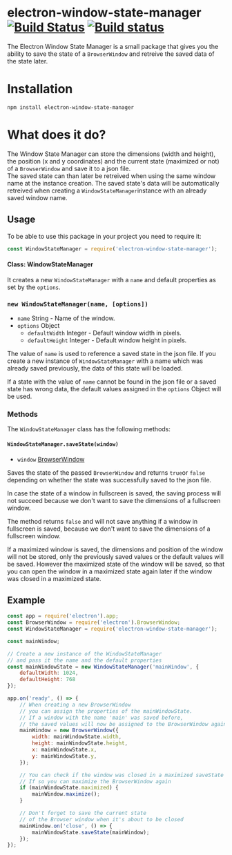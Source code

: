 # electron-window-state-manager [![Build Status](https://travis-ci.org/Sethorax/electron-window-state-manager.svg?branch=master)](https://travis-ci.org/Sethorax/electron-window-state-manager) [![Build status](https://ci.appveyor.com/api/projects/status/eude9rmxi0oi1pe8/branch/master?svg=true)](https://ci.appveyor.com/project/Sethorax/electron-window-state-manager/branch/master)

The Electron Window State Manager is a small package that gives you the ability to save the state of a `BrowserWindow` and retreive the saved data of the state later.

# Installation
```
npm install electron-window-state-manager
```

# What does it do?

The Window State Manager can store the dimensions (width and height), the position (x and y coordinates) and the current state (maximized or not) of a `BrowserWindow` and save it to a json file.  
The saved state can than later be retreived when using the same window name at the instance creation.
The saved state's data will be automatically retreived when creating a `WindowStateManager`instance with an already saved window name.

## Usage

To be able to use this package in your project you need to require it:
```javascript
const WindowStateManager = require('electron-window-state-manager');
```

#### Class: WindowStateManager

It creates a new `WindowStateManager` with a `name` and default properties as set by the `options`.

### `new WindowStateManager(name, [options])`

* `name` String - Name of the window.
* `options` Object
  * `defaultWidth` Integer - Default window width in pixels.
  * `defaultHeight` Integer - Default window height in pixels.

The value of `name` is used to reference a saved state in the json file. If you create a new instance of `WindowStateManager` with a name which was already saved previously, the data of this state will be loaded.

If a state with the value of `name` cannot be found in the json file or a saved state has wrong data, the default values assigned in the `options` Object will be used.

### Methods

The `WindowStateManager` class has the following methods:

#### `WindowStateManager.saveState(window)`

* `window` [BrowserWindow](https://github.com/atom/electron/blob/master/docs/api/browser-window.md)

Saves the state of the passed `BrowserWindow` and returns `true`or `false` depending on whether the state was successfully saved to the json file.

In case the state of a window in fullscreen is saved, the saving process will not succeed because we don't want to save the dimensions of a fullscreen window.

The method returns `false` and will not save anything if a window in fullscreen is saved, because we don't want to save the dimensions of a fullscreen window.

If a maximized window is saved, the dimensions and position of the window will not be stored, only the previously saved values or the default values will be saved.
However the maximized state of the window will be saved, so that you can open the window in a maximized state again later if the window was closed in a maximized state.


## Example
```javascript
const app = require('electron').app;
const BrowserWindow = require('electron').BrowserWindow;
const WindowStateManager = require('electron-window-state-manager');

const mainWindow;

// Create a new instance of the WindowStateManager
// and pass it the name and the default properties
const mainWindowState = new WindowStateManager('mainWindow', {
    defaultWidth: 1024,
    defaultHeight: 768
});

app.on('ready', () => {
    // When creating a new BrowserWindow
    // you can assign the properties of the mainWindowState.
    // If a window with the name 'main' was saved before,
    // the saved values will now be assigned to the BrowserWindow again
    mainWindow = new BrowserWindow({
        width: mainWindowState.width,
        height: mainWindowState.height,
        x: mainWindowState.x,
        y: mainWindowState.y,
    });

    // You can check if the window was closed in a maximized saveState
    // If so you can maximize the BrowserWindow again
    if (mainWindowState.maximized) {
        mainWindow.maximize();
    }

    // Don't forget to save the current state
    // of the Browser window when it's about to be closed
    mainWindow.on('close', () => {
        mainWindowState.saveState(mainWindow);
    });
});
```
